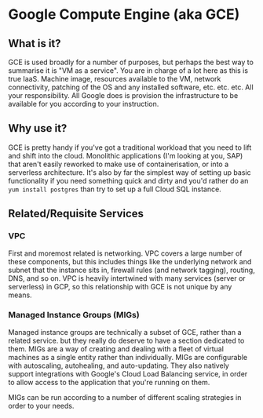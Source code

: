 # Google Compute Engine (aka GCE)
## What is it?
GCE is used broadly for a number of purposes, but perhaps the best way to summarise it is "VM as a service". You are in charge of a lot here as this is true IaaS. Machine image, resources available to the VM, network connectivity, patching of the OS and any installed software, etc. etc. etc. All your responsibility. All Google does is provision the infrastructure to be available for you according to your instruction.
## Why use it?
GCE is pretty handy if you've got a traditional workload that you need to lift and shift into the cloud. Monolithic applications (I'm looking at you, SAP) that aren't easily reworked to make use of containerisation, or into a serverless architecture. It's also by far the simplest way of setting up basic functionality if you need something quick and dirty and you'd rather do an `yum install postgres` than try to set up a full Cloud SQL instance.
## Related/Requisite Services
### VPC
First and moremost related is networking. VPC covers a large number of these components, but this includes things like the underlying network and subnet that the instance sits in, firewall rules (and network tagging), routing, DNS, and so on. VPC is heavily intertwined with many services (server or serverless) in GCP, so this relationship with GCE is not unique by any means.
### Managed Instance Groups (MIGs)
Managed instance groups are technically a subset of GCE, rather than a related service. but they really do deserve to have a section dedicated to them. MIGs are a way of creating and dealing with a fleet of virtual machines as a single entity rather than individually. MIGs are configurable with autoscaling, autohealing, and auto-updating. They also natively support integrations with Google's Cloud Load Balancing service, in order to allow access to the application that you're running on them. 

MIGs can be run according to a number of different scaling strategies in order to your needs.